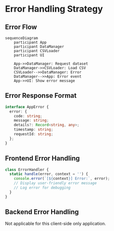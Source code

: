 # Error Handling Strategy

## Error Flow

```mermaid
sequenceDiagram
    participant App
    participant DataManager
    participant CSVLoader
    participant UI

    App->>DataManager: Request dataset
    DataManager->>CSVLoader: Load CSV
    CSVLoader-->>DataManager: Error
    DataManager-->>App: Error event
    App->>UI: Show error message
```

## Error Response Format

```typescript
interface AppError {
  error: {
    code: string;
    message: string;
    details?: Record<string, any>;
    timestamp: string;
    requestId: string;
  };
}
```

## Frontend Error Handling

```javascript
class ErrorHandler {
  static handle(error, context = '') {
    console.error(`[${context}] Error:`, error);
    // Display user-friendly error message
    // Log error for debugging
  }
}
```

## Backend Error Handling

Not applicable for this client-side only application.

